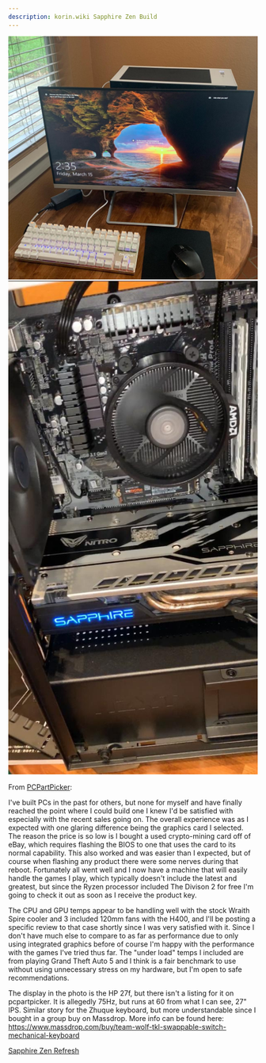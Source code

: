 ```yaml
---
description: korin.wiki Sapphire Zen Build
---
```


![Sapphire Zen (2018-03-15)](../../uploads/post/sapphire-zen-2018-03-15.jpg)
![Sapphire Zen Internals(2018-03-15)](../../uploads/post/sapphire-zen-internals-2018-03-15.jpg)

From [PCPartPicker](https://pcpartpicker.com/b/Wv7WGX):

I've built PCs in the past for others, but none for myself and have finally reached the point where I could build one I knew I'd be satisfied with especially with the recent sales going on. The overall experience was as I expected with one glaring difference being the graphics card I selected. The reason the price is so low is I bought a used crypto-mining card off of eBay, which requires flashing the BIOS to one that uses the card to its normal capability. This also worked and was easier than I expected, but of course when flashing any product there were some nerves during that reboot. Fortunately all went well and I now have a machine that will easily handle the games I play, which typically doesn't include the latest and greatest, but since the Ryzen processor included The Divison 2 for free I'm going to check it out as soon as I receive the product key.

The CPU and GPU temps appear to be handling well with the stock Wraith Spire cooler and 3 included 120mm fans with the H400, and I'll be posting a specific review to that case shortly since I was very satisfied with it. Since I don't have much else to compare to as far as performance due to only using integrated graphics before of course I'm happy with the performance with the games I've tried thus far. The "under load" temps I included are from playing Grand Theft Auto 5 and I think is a fair benchmark to use without using unnecessary stress on my hardware, but I'm open to safe recommendations.

The display in the photo is the HP 27f, but there isn't a listing for it on pcpartpicker. It is allegedly 75Hz, but runs at 60 from what I can see, 27" IPS. Similar story for the Zhuque keyboard, but more understandable since I bought in a group buy on Massdrop. More info can be found here: https://www.massdrop.com/buy/team-wolf-tkl-swappable-switch-mechanical-keyboard

[Sapphire Zen Refresh](https://pcpartpicker.com/user/watercolor/builds/#view=vXp2FT)